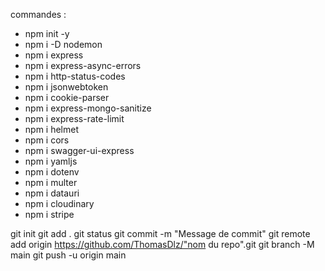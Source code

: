 commandes :

- npm init -y
- npm i -D nodemon
- npm i express
- npm i express-async-errors
- npm i http-status-codes
- npm i jsonwebtoken
- npm i cookie-parser
- npm i express-mongo-sanitize
- npm i express-rate-limit
- npm i helmet
- npm i cors
- npm i swagger-ui-express
- npm i yamljs
- npm i dotenv
- npm i multer
- npm i datauri
- npm i cloudinary
- npm i stripe

git init
git add .
git status
git commit -m "Message de commit"
git remote add origin https://github.com/ThomasDlz/"nom du repo".git
git branch -M main
git push -u origin main
